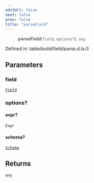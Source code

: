 ```yaml
---
editUrl: false
next: false
prev: false
title: "parseField"
---
```


> **parseField**(`field`, `options?`): `any`

Defined in: table/build/field/parse.d.ts:3

## Parameters

### field

[`Field`](/reference/dpkit/field/)

### options?

#### expr?

`Expr`

#### schema?

[`Schema`](/reference/dpkit/schema/)

## Returns

`any`
